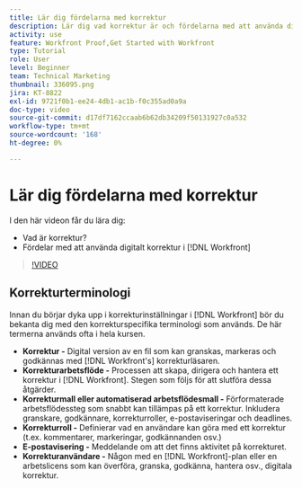 ```yaml
---
title: Lär dig fördelarna med korrektur
description: Lär dig vad korrektur är och fördelarna med att använda digitalt korrektur i  [!DNL  Workfront].
activity: use
feature: Workfront Proof,Get Started with Workfront
type: Tutorial
role: User
level: Beginner
team: Technical Marketing
thumbnail: 336095.png
jira: KT-8822
exl-id: 9721f0b1-ee24-4db1-ac1b-f0c355ad0a9a
doc-type: video
source-git-commit: d17df7162ccaab6b62db34209f50131927c0a532
workflow-type: tm+mt
source-wordcount: '168'
ht-degree: 0%

---
```


# Lär dig fördelarna med korrektur

I den här videon får du lära dig:

* Vad är korrektur?
* Fördelar med att använda digitalt korrektur i [!DNL Workfront]

>[!VIDEO](https://video.tv.adobe.com/v/336095/?quality=12&learn=on&enablevpops)

## Korrekturterminologi

Innan du börjar dyka upp i korrekturinställningar i [!DNL  Workfront] bör du bekanta dig med den korrekturspecifika terminologi som används. De här termerna används ofta i hela kursen.

* **Korrektur -** Digital version av en fil som kan granskas, markeras och godkännas med [!DNL Workfront's] korrekturläsaren.
* **Korrekturarbetsflöde -** Processen att skapa, dirigera och hantera ett korrektur i [!DNL Workfront]. Stegen som följs för att slutföra dessa åtgärder.
* **Korrekturmall eller automatiserad arbetsflödesmall -** Förformaterade arbetsflödessteg som snabbt kan tillämpas på ett korrektur. Inkludera granskare, godkännare, korrekturroller, e-postaviseringar och deadlines.
* **Korrekturroll -** Definierar vad en användare kan göra med ett korrektur (t.ex. kommentarer, markeringar, godkännanden osv.)
* **E-postavisering -** Meddelande om att det finns aktivitet på korrekturet.
* **Korrekturanvändare -** Någon med en [!DNL Workfront]-plan eller en arbetslicens som kan överföra, granska, godkänna, hantera osv., digitala korrektur.

